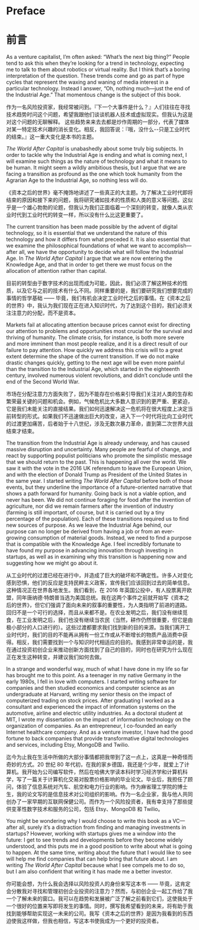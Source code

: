 # Preface
# 前言

As a venture capitalist, I’m often asked: “What’s the next big thing?” People tend to ask this when they’re looking for a trend in technology, expecting me to talk to them about robotics or virtual reality. But I think that’s a boring interpretation of the question. These trends come and go as part of hype cycles that represent the waxing and waning of media interest in a particular technology. Instead I answer, “Oh, nothing much—just the end of the Industrial Age.” That momentous change is the subject of this book.

作为一名风险投资家，我经常被问到。『下一个大事件是什么？』人们往往在寻找技术趋势时问这个问题，希望我跟他们谈谈机器人技术或虚拟现实。但我认为这是对这个问题的无聊解释。 这些趋势来来去去都是炒作周期的一部分，代表了媒体对某一特定技术兴趣的消长变化。相反，我回答说：『哦，没什么--只是工业时代的结束。』这一重大变化是本书的主题。


*The World After Capital* is unabashedly about some truly big subjects. In order to tackle why the Industrial Age is ending and what is coming next, I will examine such things as the nature of technology and what it means to be human. It might seem a wildly ambitious thesis, but I argue that we are facing a transition as profound as the one which took humanity from the Agrarian Age to the Industrial Age, so nothing less will do.

《资本之后的世界》毫不掩饰地讲述了一些真正的大主题。为了解决工业时代即将结束的原因和接下来的问题，我将研究诸如技术的性质和人类的意义等问题。这似乎是一个雄心勃勃的论题，但我认为我们正面临着一个深刻的转变，就像人类从农业时代到工业时代的转变一样，所以没有什么比这更重要了。

The current transition has been made possible by the advent of digital technology, so it is essential that we understand the nature of this technology and how it differs from what preceded it. It is also essential that we examine the philosophical foundations of what we want to accomplish—after all, we have the opportunity to decide what will follow the Industrial Age. In *The World After Capital* I argue that we are now entering the Knowledge Age, and that in order to get there we must focus on the allocation of attention rather than capital. 

目前的转型由于数字技术的出现而成为可能，因此，我们必须了解这种技术的性质，以及它与之前的技术有什么不同。同样重要的是，我们要研究我们想要完成的事情的哲学基础 —— 毕竟，我们有机会决定工业时代之后的事情。在《资本之后的世界》中，我认为我们现在正在进入知识时代，为了达到这个目的，我们必须关注注意力的分配，而不是资本。

Markets fail at allocating attention because prices cannot exist for directing our attention to problems and opportunities most crucial for the survival and thriving of humanity. The climate crisis, for instance, is both more severe and more imminent than most people realize, and it is a direct result of our failure to pay attention. How quickly we address this crisis will to a great extent determine the shape of the current transition. If we do not make drastic changes quickly, getting to the next age will be even more painful than the transition to the Industrial Age, which started in the eighteenth century, involved numerous violent revolutions, and didn’t conclude until the end of the Second World War. 

市场在分配注意力方面失败了，因为不能存在价格来引导我们关注对人类的生存和繁荣最关键的问题和机会。例如，气候危机比大多数人意识到的更严重、更紧迫，它是我们未能关注的直接结果。我们如何迅速解决这一危机将在很大程度上决定当前转型的形式。如果我们不迅速做出巨大的改变，进入下一个时代将比向工业时代的过渡更加痛苦，后者始于十八世纪，涉及无数次暴力革命，直到第二次世界大战结束才结束。

The transition from the Industrial Age is already underway, and has caused massive disruption and uncertainty. Many people are fearful of change, and react by supporting populist politicians who promote the simplistic message that we should return to the past. This is happening all over the world. We saw it with the vote in the 2016 UK referendum to leave the European Union, and with the election of Donald Trump as President of the United States in the same year. I started writing *The World After Capital* before both of those events, but they underline the importance of a future-oriented narrative that shows a path forward for humanity. Going back is not a viable option, and never has been. We did not continue foraging for food after the invention of agriculture, nor did we remain farmers after the invention of industry (farming is still important, of course, but it is carried out by a tiny percentage of the population). Each of these transitions required us to find new sources of purpose. As we leave the Industrial Age behind, our purpose can no longer be derived from having a job or from an ever-growing consumption of material goods. Instead, we need to find a purpose that is compatible with the Knowledge Age. I feel incredibly fortunate to have found my purpose in advancing innovation through investing in startups, as well as in examining why this transition is happening now and suggesting how we might go about it. 

从工业时代的过渡已经在进行中，并造成了巨大的破坏和不确定性。许多人对变化感到恐惧，他们的反应是支持民粹主义政客，宣传我们应该回到过去的简单信息。这种情况正在世界各地发生。我们看到，在 2016 年英国公投中，有人投票离开欧盟，同年唐纳德·特朗普当选为美国总统。我在这两个事件之前就开始写《资本之后的世界》，但它们强调了面向未来的叙事的重要性，为人类指明了前进的道路。回归不是一个可行的选择，而且从来都不是。在农业发明之后，我们没有继续觅食，在工业发明之后，我们也没有继续当农民（当然，耕作仍然很重要，但它是由极小部分的人口进行的）。这些过渡都要求我们找到新的目的来源。当我们离开工业时代时，我们的目的不能再从拥有一份工作或从不断增长的物质产品消费中获得。相反，我们需要找到一个与知识时代相适应的目的。我感到非常幸运的是，我在通过投资初创企业来推动创新方面找到了自己的目的，同时也在研究为什么现在正在发生这种转变，并建议我们如何去做。

In a strange and wonderful way, much of what I have done in my life so far has brought me to this point. As a teenager in my native Germany in the early 1980s, I fell in love with computers. I started writing software for companies and then studied economics and computer science as an undergraduate at Harvard, writing my senior thesis on the impact of computerized trading on stock prices. After graduating I worked as a consultant and experienced the impact of information systems on the automotive, airline and electric utility industries. As a doctoral student at MIT, I wrote my dissertation on the impact of information technology on the organization of companies. As an entrepreneur, I co-founded an early Internet healthcare company. And as a venture investor, I have had the good fortune to back companies that provide transformative digital technologies and services, including Etsy, MongoDB and Twilio. 

迄今为止我在生活中所做的大部分事情都把我带到了这一点上，这真是一种奇怪而奇妙的方式。20 世纪 80 年代初，在我的家乡德国，我还是个少年，就爱上了计算机。我开始为公司编写软件，然后在哈佛大学读本科时学习经济学和计算机科学，写了一篇关于计算机化交易对股票价格影响的毕业论文。毕业后，我担任了顾问，体验了信息系统对汽车、航空和电力行业的影响。作为麻省理工学院的博士生，我的论文写的是信息技术对公司组织的影响。作为一名企业家，我与他人共同创办了一家早期的互联网保健公司。而作为一个风险投资者，我有幸支持了那些提供变革性数字技术和服务的公司，包括 Etsy、MongoDB 和 Twilio。

You might be wondering why I would choose to write this book as a VC—after all, surely it’s a distraction from finding and managing investments in startups? However, working with startups gives me a window into the future: I get to see trends and developments before they become widely understood, and this puts me in a good position to write about what is going to happen. At the same time, writing about the future that I would like to see will help me find companies that can help bring that future about. I am writing *The World After Capital* because what I see compels me to do so, but I am also confident that writing it has made me a better investor. 

你可能会想，为什么我会选择以风险投资人的身份来写这本书 —— 毕竟，这肯定会分散我对寻找和管理初创企业投资的注意力？然而，与初创企业一起工作给了我一个了解未来的窗口。我可以在趋势和发展被广泛了解之前看到它们，这使我处于一个很好的位置来写即将发生的事情。同时，撰写我希望看到的未来，将有助于我找到能够帮助实现这一未来的公司。我写《资本之后的世界》是因为我看到的东西迫使我这样做，但我也相信，写这本书使我成为一个更好的投资者。